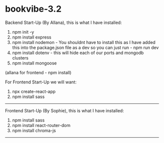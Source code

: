 # bookvibe-3.2

Backend Start-Up (By Allana),
this is what I have installed:

1. npm init -y
2. npm install express
3. npm install nodemon - You shouldnt have to install this as I have added this into the package.json file as a dev so you can just run - npm run dev
4. npm install dotenv - this will hide each of our ports and mongodb clusters
5. npm install mongoose

(allana for frontend - npm install)


For Frontend Start-Up we will want:
1. npx create-react-app
2. npm install sass



-----------------------------------------------

Frontend Start-Up (By Sophie),
this is what I have installed:


1. npm install sass 
2. npm install react-router-dom
3. npm install chroma-js












-----------------------------------------------

